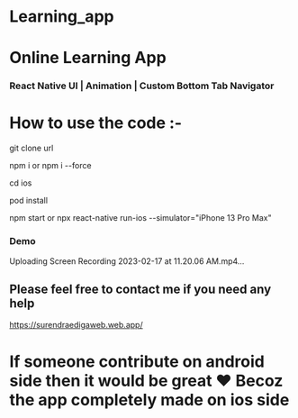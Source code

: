 # Learning_app


# Online Learning App


### React Native UI | Animation | Custom Bottom Tab Navigator



# How to use the code :-

git clone url

npm i or npm i --force

cd ios 

pod install

npm start or npx react-native run-ios --simulator="iPhone 13 Pro Max"



### Demo

Uploading Screen Recording 2023-02-17 at 11.20.06 AM.mp4…



## Please feel free to contact me if you need any help 

https://surendraedigaweb.web.app/


# If someone contribute on android side then it would be great ❤️ Becoz the app completely made on ios side
